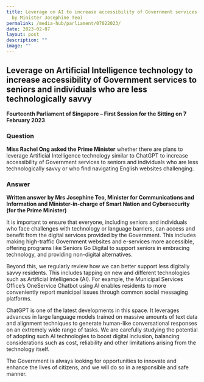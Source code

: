 ```yaml
---
title: Leverage on AI to increase accessibility of Government services (PQ Reply
  by Minister Josephine Teo)
permalink: /media-hub/parliament/07022023/
date: 2023-02-07
layout: post
description: ""
image: ""
---
```


## Leverage on Artificial Intelligence technology to increase accessibility of Government services to seniors and individuals who are less technologically savvy

**Fourteenth Parliament of Singapore – First Session for the Sitting on 7 February 2023**


### Question

**Miss Rachel Ong asked the Prime Minister** whether there are plans to leverage Artificial Intelligence technology similar to ChatGPT to increase accessibility of Government services to seniors and individuals who are less technologically savvy or who find navigating English websites challenging.

### Answer

**Written answer by Mrs Josephine Teo, Minister for Communications and Information and Minister-in-charge of Smart Nation and Cybersecurity (for the Prime Minister)**

It is important to ensure that everyone, including seniors and individuals who face challenges with technology or language barriers, can access and benefit from the digital services provided by the Government. This includes making high-traffic Government websites and e-services more accessible, offering programs like Seniors Go Digital to support seniors in embracing technology, and providing non-digital alternatives. 

Beyond this, we regularly review how we can better support less digitally savvy residents. This includes tapping on new and different technologies such as Artificial Intelligence (AI). For example, the Municipal Services Office’s OneService Chatbot using AI enables residents to more conveniently report municipal issues through common social messaging platforms. 

ChatGPT is one of the latest developments in this space. It leverages advances in large language models trained on massive amounts of text data and alignment techniques to generate human-like conversational responses on an extremely wide range of tasks. We are carefully studying the potential of adopting such AI technologies to boost digital inclusion, balancing considerations such as cost, reliability and other limitations arising from the technology itself. 

The Government is always looking for opportunities to innovate and enhance the lives of citizens, and we will do so in a responsible and safe manner.
